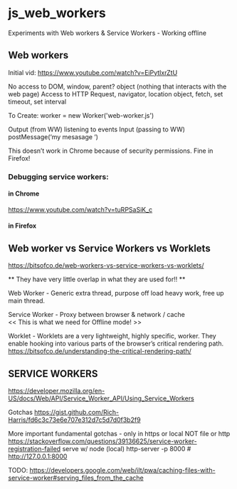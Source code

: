 # js_web_workers
Experiments with Web workers & Service Workers - Working offline


## Web workers  
Initial vid: https://www.youtube.com/watch?v=EiPytIxrZtU

No access to DOM, window, parent? object (nothing that interacts with the web page)
Access to HTTP Request, navigator, location object, fetch, set timeout, set interval

To Create: worker = new Worker('web-worker.js')

Output (from WW) listening to events
Input (passing to WW) postMessage(‘my mesasage ‘)


This doesn’t work in Chrome because of security permissions.
Fine in Firefox!

### Debugging service workers:
#### in Chrome
https://www.youtube.com/watch?v=tuRPSaSiK_c
#### in Firefox



## Web worker vs Service Workers vs Worklets
https://bitsofco.de/web-workers-vs-service-workers-vs-worklets/

** They have very little overlap in what they are used for!! **

Web Worker - Generic extra thread, purpose off load heavy work, free up main thread.

Service Worker - Proxy between browser & network / cache	
                 << This is what we need for Offline mode! >>

Worklet - Worklets are a very lightweight, highly specific, worker. 
          They enable hooking into various parts of the browser’s critical rendering path.
          https://bitsofco.de/understanding-the-critical-rendering-path/



## SERVICE WORKERS
https://developer.mozilla.org/en-US/docs/Web/API/Service_Worker_API/Using_Service_Workers

Gotchas
https://gist.github.com/Rich-Harris/fd6c3c73e6e707e312d7c5d7d0f3b2f9

More important fundamental gotchas - only in https or local NOT file or http
https://stackoverflow.com/questions/39136625/service-worker-registration-failed
serve w/ node (local)
http-server -p 8000					#
http://127.0.0.1:8000




TODO:
https://developers.google.com/web/ilt/pwa/caching-files-with-service-worker#serving_files_from_the_cache